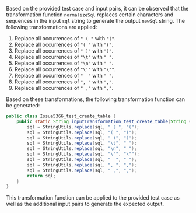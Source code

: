 Based on the provided test case and input pairs, it can be observed that the transformation function `normalizeSql` replaces certain characters and sequences in the input `sql` string to generate the output `newSql` string. The following transformations are applied:

1. Replace all occurrences of `" ( "` with `"("`.
2. Replace all occurrences of `"( "` with `"("`.
3. Replace all occurrences of `" )"` with `")"`.
4. Replace all occurrences of `"\t"` with `" "`.
5. Replace all occurrences of `"\n"` with `" "`.
6. Replace all occurrences of `"\'"` with `"\""`.
7. Replace all occurrences of `"  "` with `" "`.
8. Replace all occurrences of `", "` with `","`.
9. Replace all occurrences of `" ,"` with `","`.

Based on these transformations, the following transformation function can be generated:

```java
public class Issue5366_test_create_table {
    public static String inputTransformation_test_create_table(String sql)  {
        sql = StringUtils.replace(sql, " ( ", "(");
        sql = StringUtils.replace(sql, "( ", "(");
        sql = StringUtils.replace(sql, " )", ")");
        sql = StringUtils.replace(sql, "\t", " ");
        sql = StringUtils.replace(sql, "\n", " ");
        sql = StringUtils.replace(sql, "\'", "\"");
        sql = StringUtils.replace(sql, "  ", " ");
        sql = StringUtils.replace(sql, ", ", ",");
        sql = StringUtils.replace(sql, " ,", ",");
        return sql;
    }
}
```

This transformation function can be applied to the provided test case as well as the additional input pairs to generate the expected output.